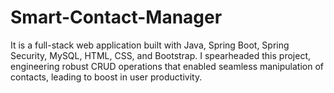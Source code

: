 # Smart-Contact-Manager
It is a full-stack web application built with Java, Spring Boot, Spring Security, MySQL, HTML, CSS, and Bootstrap. I spearheaded this project, engineering robust CRUD operations that enabled seamless manipulation of contacts, leading to boost in user productivity.
